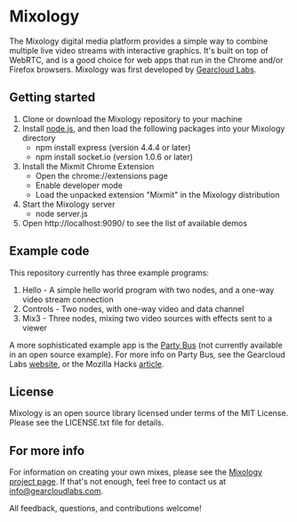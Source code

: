 Mixology
========

The Mixology digital media platform provides a simple way to combine multiple live video streams with interactive graphics.  It's built on top of WebRTC, and is a good choice for web apps that run in the Chrome and/or Firefox browsers.  Mixology was first developed by [Gearcloud Labs](www.gearcloudlabs.com).

Getting started
---------------
1. Clone or download the Mixology repository to your machine
2. Install [node.js](http://nodejs.org), and then load the following packages into your Mixology directory
   - npm install express (version 4.4.4 or later)
   - npm install socket.io (version 1.0.6 or later)
3. Install the Mixmit Chrome Extension 
   - Open the chrome://extensions page
   - Enable developer mode
   - Load the unpacked extension "Mixmit" in the Mixology distribution
4. Start the Mixology server
   - node server.js
5. Open http://localhost:9090/ to see the list of available demos

Example code
------------
This repository currently has three example programs:

1. Hello - A simple hello world program with two nodes, and a one-way video stream connection
2. Controls - Two nodes, with one-way video and data channel
3. Mix3 - Three nodes, mixing two video sources with effects sent to a viewer

A more sophisticated example app is the [Party Bus](http://mixology.gearcloudlabs.com/partybus/mixer3d.html) (not currently available in an open source example).  For more info on Party Bus, see the Gearcloud Labs [website](http://gearcloudlabs.com/exploring-mixology-by-riding-the-party-bus), or the Mozilla Hacks [article](https://hacks.mozilla.org/2014/04/inside-the-party-bus-building-a-web-app-with-multiple-live-video-streams-interactive-graphics).

License
-------
Mixology is an open source library licensed under terms of the MIT License.  Please see the 
LICENSE.txt file for details.

For more info
-------------
For information on creating your own mixes, please see the [Mixology project page](http://gearcloudlabs.com/mixology-sdk-documentation).  If that's not enough, feel free to contact us at info@gearcloudlabs.com. 

All feedback, questions, and contributions welcome!


